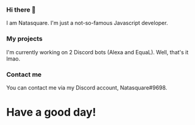 ### Hi there 👋

I am Natasquare. I'm just a not-so-famous Javascript developer.

### My projects

I'm currently working on 2 Discord bots (Alexa and EquaL).
Well, that's it lmao.

### Contact me

You can contact me via my Discord account, Natasquare#9698.

# Have a good day!

<!--
**Natasquare/Natasquare** is a ✨ _special_ ✨ repository because its `README.md` (this file) appears on your GitHub profile.

Here are some ideas to get you started:

- 🔭 I’m currently working on ...
- 🌱 I’m currently learning ...
- 👯 I’m looking to collaborate on ...
- 🤔 I’m looking for help with ...
- 💬 Ask me about ...
- 📫 How to reach me: ...
- 😄 Pronouns: ...
- ⚡ Fun fact: ...
-->
